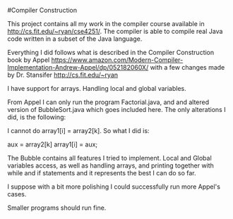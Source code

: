 #Compiler Construction

This project contains all my work in the compiler course available in http://cs.fit.edu/~ryan/cse4251/. The compiler is able to compile real Java code written in a subset of the Java language. 

Everything I did follows what is described in the Compiler Construction book by Appel https://www.amazon.com/Modern-Compiler-Implementation-Andrew-Appel/dp/052182060X/ with a few changes made by Dr. Stansifer http://cs.fit.edu/~ryan

I have support for arrays. Handling local and global variables.

From Appel I can only run the program Factorial.java, and and altered version of BubbleSort.java
which goes included here. The only alterations I did, is the following:

I cannot do array1[i] = array2[k]. So what I did is:

aux = array2[k]
array1[i] = aux;

The Bubble contains all features I tried to implement. Local and Global variables access,
as well as handling arrays, and printing together with while and if statements and it
represents the best I can do so far.

I suppose with a bit more polishing I could successfully run more Appel's cases.

Smaller programs should run fine.
